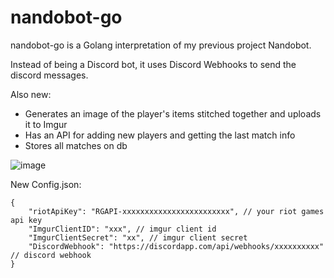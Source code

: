 # nandobot-go

nandobot-go is a Golang interpretation of my previous project Nandobot.

Instead of being a Discord bot, it uses Discord Webhooks to send the discord messages.

Also new:
- Generates an image of the player's items stitched together and uploads it to Imgur
- Has an API for adding new players and getting the last match info
- Stores all matches on db

![image](https://user-images.githubusercontent.com/82987034/177017838-a65f8cf0-df37-48ad-85bf-b10f84be0489.png)

New Config.json:
```
{
    "riotApiKey": "RGAPI-xxxxxxxxxxxxxxxxxxxxxxxx", // your riot games api key
    "ImgurClientID": "xxx", // imgur client id
    "ImgurClientSecret": "xx", // imgur client secret
    "DiscordWebhook": "https://discordapp.com/api/webhooks/xxxxxxxxxx" // discord webhook
}
```
